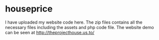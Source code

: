 # houseprice
I have uploaded my website code here. The zip files contains all the necessary files including the assets and php code file. The website demo can be seen at http://theprojecthouse.us.to/  
